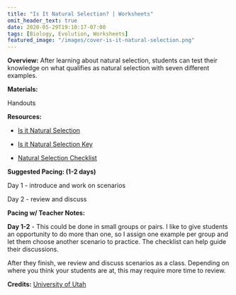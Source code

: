 ```yaml
---
title: "Is It Natural Selection? | Worksheets"
omit_header_text: true
date: 2020-05-29T19:10:17-07:00
tags: [Biology, Evolution, Worksheets]
featured_image: "/images/cover-is-it-natural-selection.png"
---
```


**Overview:** After learning about natural selection, students can test their knowledge on what qualifies as natural selection with seven different examples.

**Materials:**

Handouts

**Resources:**

- [Is it Natural Selection](/downloads/is-it-natural-selection.pdf)

- [Is it Natural Selection Key](/downwloads/is-it-natural-selection-key.pdf)

- [Natural Selection Checklist](/downloads/natural-selection-checklist.pdf)

**Suggested Pacing: (1-2 days)**

Day 1 - introduce and work on scenarios

Day 2 - review and discuss

**Pacing w/ Teacher Notes:**

**Day 1-2** - This could be done in small groups or pairs. I like to give students an opportunity to do more than one, so I assign one example per group and let them choose another scenario to practice. The checklist can help guide their discussions.

After they finish, we review and discuss scenarios as a class. Depending on where you think your students are at, this may require more time to review.

**Credits:** [University of Utah](https://teach.genetics.utah.edu/content/evolution/selection/#isItNaturalSelection)
